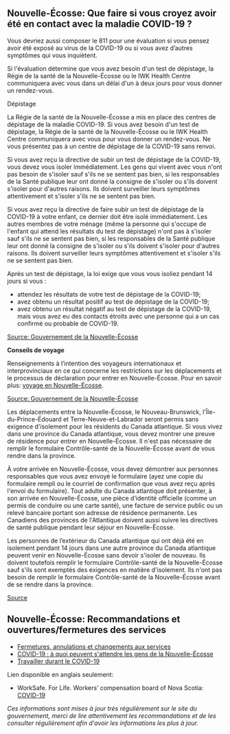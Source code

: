 ## Nouvelle-Écosse: Que faire si vous croyez avoir été en contact avec la maladie COVID-19 ?

Vous devriez aussi composer le 811 pour une évaluation si vous pensez avoir été exposé au virus de la COVID-19 ou si vous avez d’autres symptômes qui vous inquiètent.

Si l'évaluation détermine que vous avez besoin d'un test de dépistage, la Régie de la santé de la Nouvelle-Écosse ou le IWK Health Centre communiquera avec vous dans un délai d'un à deux jours pour vous donner un rendez-vous.

Dépistage

La Régie de la santé de la Nouvelle-Écosse a mis en place des centres de dépistage de la maladie COVID-19. Si vous avez besoin d'un test de dépistage, la Régie de la santé de la Nouvelle-Écosse ou le IWK Health Centre communiquera avec vous pour vous donner un rendez-vous. Ne vous présentez pas à un centre de dépistage de la COVID-19 sans renvoi.

Si vous avez reçu la directive de subir un test de dépistage de la COVID-19, vous devez vous isoler immédiatement. Les gens qui vivent avec vous n'ont pas besoin de s'isoler sauf s'ils ne se sentent pas bien, si les responsables de la Santé publique leur ont donné la consigne de s'isoler ou s'ils doivent s'isoler pour d'autres raisons. Ils doivent surveiller leurs symptômes attentivement et s'isoler s'ils ne se sentent pas bien.

Si vous avez reçu la directive de faire subir un test de dépistage de la COVID-19 à votre enfant, ce dernier doit être isolé immédiatement. Les autres membres de votre ménage (même la personne qui s'occupe de l'enfant qui attend les résultats du test de dépistage) n'ont pas à s'isoler sauf s'ils ne se sentent pas bien, si les responsables de la Santé publique leur ont donné la consigne de s'isoler ou s'ils doivent s'isoler pour d'autres raisons. Ils doivent surveiller leurs symptômes attentivement et s'isoler s'ils ne se sentent pas bien.

Après un test de dépistage, la loi exige que vous vous isoliez pendant 14 jours si vous :

- attendez les résultats de votre test de dépistage de la COVID-19;
- avez obtenu un résultat positif au test de dépistage de la COVID-19;
- avez obtenu un résultat négatif au test de dépistage de la COVID-19, mais vous avez eu des contacts étroits avec une personne qui a un cas confirmé ou probable de COVID-19.

[Source: Gouvernement de la Nouvelle-Écosse](https://novascotia.ca/coronavirus/symptoms-and-testing/fr/)

**Conseils de voyage**

Renseignements à l’intention des voyageurs internationaux et interprovinciaux en ce qui concerne les restrictions sur les déplacements et le processus de déclaration pour entrer en Nouvelle-Écosse. Pour en savoir plus: [voyage en Nouvelle-Écosse](https://novascotia.ca/coronavirus/travel/fr/).

[Source: Gouvernement de la Nouvelle-Écosse](https://novascotia.ca/coronavirus/restrictions-and-guidance/fr/)

Les déplacements entre la Nouvelle-Écosse, le Nouveau-Brunswick, l'Île-du-Prince-Édouard et Terre-Neuve-et-Labrador seront permis sans exigence d'isolement pour les résidents du Canada atlantique. Si vous vivez dans une province du Canada atlantique, vous devez montrer une preuve de résidence pour entrer en Nouvelle-Écosse. Il n'est pas nécessaire de remplir le formulaire Contrôle-santé de la Nouvelle-Écosse avant de vous rendre dans la province.

À votre arrivée en Nouvelle-Écosse, vous devez démontrer aux personnes responsables que vous avez envoyé le formulaire (ayez une copie du formulaire rempli ou le courriel de confirmation que vous avez reçu après l'envoi du formulaire). Tout adulte du Canada atlantique doit présenter, à son arrivée en Nouvelle-Écosse, une pièce d’identité officielle (comme un permis de conduire ou une carte santé), une facture de service public ou un relevé bancaire portant son adresse de résidence permanente. Les Canadiens des provinces de l'Atlantique doivent aussi suivre les directives de santé publique pendant leur séjour en Nouvelle-Écosse.

Les personnes de l’extérieur du Canada atlantique qui ont déjà été en isolement pendant 14 jours dans une autre province du Canada atlantique peuvent venir en Nouvelle-Écosse sans devoir s'isoler de nouveau. Ils doivent toutefois remplir le formulaire Contrôle-santé de la Nouvelle-Écosse sauf s'ils sont exemptés des exigences en matière d'isolement. Ils n'ont pas besoin de remplir le formulaire Contrôle-santé de la Nouvelle-Écosse avant de se rendre dans la province.

[Source](https://novascotia.ca/coronavirus/travel/fr/)

## Nouvelle-Écosse: Recommandations et ouvertures/fermetures des services

- [Fermetures, annulations et changements aux services](https://novascotia.ca/closures-cancellations-and-service-changes/fr/)
- [COVID-19 : à quoi peuvent s'attendre les gens de la Nouvelle-Écosse](https://novascotia.ca/coronavirus/what-it-means-for-nova-scotians/fr/)
- [Travailler durant le COVID-19](https://novascotia.ca/coronavirus/working-during-covid-19/fr/)

Lien disponible en anglais seulement:

- WorkSafe. For Life. Workers’ compensation board of Nova Scotia: [COVID-19](http://www.worksafeforlife.ca/covid19)

_Ces informations sont mises à jour très régulièrement sur le site du gouvernement, merci de lire attentivement les recommandations et de les consulter régulièrement afin d'avoir les informations les plus à jour._
